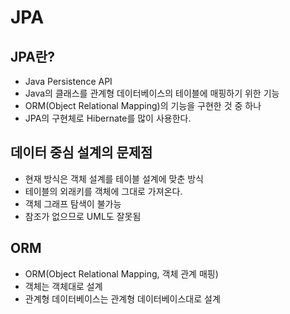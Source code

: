 # JPA

## JPA란?
* Java Persistence API
* Java의 클래스를 관계형 데이터베이스의 테이블에 매핑하기 위한 기능
* ORM(Object Relational Mapping)의 기능을 구현한 것 중 하나
* JPA의 구현체로 Hibernate를 많이 사용한다.

## 데이터 중심 설계의 문제점
* 현재 방식은 객체 설계를 테이블 설계에 맞춘 방식
* 테이블의 외래키를 객체에 그대로 가져온다.
* 객체 그래프 탐색이 불가능
* 참조가 없으므로 UML도 잘못됨

## ORM
* ORM(Object Relational Mapping, 객체 관계 매핑)
* 객체는 객체대로 설계
* 관계형 데이터베이스는 관계형 데이터베이스대로 설계


